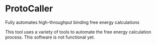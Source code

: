 # ProtoCaller
Fully automates high-throughput binding free energy calculations

This tool uses a variety of tools to automate the free energy calculation process. This software is not functional yet.

